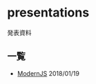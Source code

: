 # presentations

発表資料

## 一覧

* [ModernJS](https://github.com/Mushus/presentations/blob/master/modern_js.md) 2018/01/19
